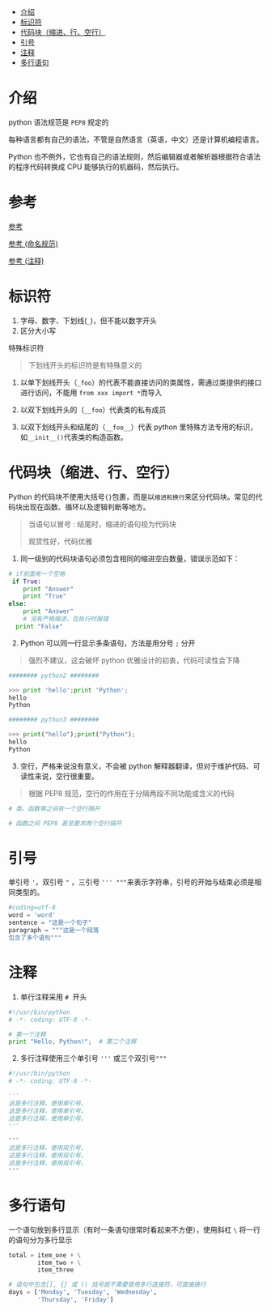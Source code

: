 <!--ts-->

- [介绍](#介绍)
- [标识符](#标识符)
- [代码块（缩进、行、空行）](#代码块缩进行空行)
- [引号](#引号)
- [注释](#注释)
- [多行语句](#多行语句)

<!-- Added by: edy, at: 2023年 2月 3日 星期五 15时36分31秒 CST -->

<!--te-->

# 介绍

python 语法规范是 `PEP8` 规定的

每种语言都有自己的语法，不管是自然语言（英语，中文）还是计算机编程语言。

Python 也不例外，它也有自己的语法规则，然后编辑器或者解析器根据符合语法的程序代码转换成 CPU 能够执行的机器码，然后执行。

# 参考

[参考](https://github.com/walter201230/Python/blob/master/Article/codeSpecification/codeSpecification_first.md)

[参考 (命名规范)](https://github.com/walter201230/Python/blob/master/Article/codeSpecification/codeSpecification_third.md)

[参考 (注释)](https://github.com/walter201230/Python/blob/master/Article/codeSpecification/codeSpecification_second.md)

# 标识符

1. 字母、数字、下划线(`_`)，但不能以数字开头
2. 区分大小写

特殊标识符

> 下划线开头的标识符是有特殊意义的

1. 以单下划线开头（`​_foo`​）的代表不能直接访问的类属性，需通过类提供的接口进行访问，不能用 `​from xxx import *`而导入

2. 以双下划线开头的（`​__foo`​）代表类的私有成员

3. 以双下划线开头和结尾的（​`__foo__`​）代表 python 里特殊方法专用的标识，如`​__init__()`​ 代表类的构造函数。

# 代码块（缩进、行、空行）

Python 的代码块不使用大括号`{}`包裹，而是以`缩进和换行`来区分代码块。常见的代码块出现在函数、循环以及逻辑判断等地方。

> 当语句以冒号 : 结尾时，缩进的语句视为代码块
>
> 观赏性好，代码优雅

1. 同一级别的代码块语句必须包含相同的缩进空白数量，错误示范如下：

```python
# if前面有一个空格
 if True:
    print "Answer"
    print "True"
else:
    print "Answer"
    # 没有严格缩进，在执行时报错
  print "False"
```

2. Python 可以同一行显示多条语句，方法是用分号 `;` 分开

> 强烈不建议，这会破坏 python 优雅设计的初衷，代码可读性会下降

```python
######## python2 ########

>>> print 'hello';print 'Python';
hello
Python

######## python3 ########

>>> print("hello");print("Python");
hello
Python
```

3. 空行，严格来说没有意义，不会被 python 解释器翻译，但对于维护代码、可读性来说，空行很重要。

> 根据 PEP8 规范，空行的作用在于分隔两段不同功能或含义的代码

```python
# 类、函数等之间有一个空行隔开

# 函数之间 PEP8 甚至要求两个空行隔开
```

# 引号

单引号 `'`​，双引号 `"` ​，三引号 `​''' """`​ 来表示字符串，引号的开始与结束必须是相同类型的。

```python
#coding=utf-8
word = 'word'
sentence = "这是一个句子"
paragraph = """这是一个段落
包含了多个语句"""
```

# 注释

1. 单行注释采用 ​`#` ​ 开头

```python
#!/usr/bin/python
# -*- coding: UTF-8 -*-

# 第一个注释
print "Hello, Python!";  # 第二个注释
```

2. 多行注释使用三个单引号 `​'''`​ 或三个双引号 ​`"""​`

```python
#!/usr/bin/python
# -*- coding: UTF-8 -*-

'''
这是多行注释，使用单引号。
这是多行注释，使用单引号。
这是多行注释，使用单引号。
'''

"""
这是多行注释，使用双引号。
这是多行注释，使用双引号。
这是多行注释，使用双引号。
"""
```

# 多行语句

一个语句放到多行显示（有时一条语句很常时看起来不方便），使用斜杠 `​\`​ 将一行的语句分为多行显示

```python
total = item_one + \
        item_two + \
        item_three

# 语句中包含​[]​,​ {} ​或 ​()​ 括号就不需要使用多行连接符，可直接换行
days = ['Monday', 'Tuesday', 'Wednesday',
        'Thursday', 'Friday']
```

